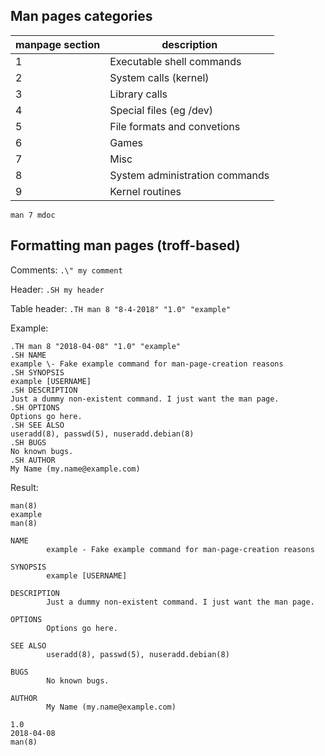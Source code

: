 ## Man pages categories

| manpage section | description |
| --------------- | ----------- |
| 1               | Executable shell commands |
| 2               | System calls (kernel) |
| 3               | Library calls |
| 4               | Special files (eg /dev) |
| 5               | File formats and convetions |
| 6               | Games |
| 7               | Misc |
| 8               | System administration commands |
| 9               | Kernel routines |

`man 7 mdoc`

## Formatting man pages (troff-based)

Comments: `.\" my comment`

Header: `.SH my header`

Table header: `.TH man 8 "8-4-2018" "1.0" "example"`

Example:

    .TH man 8 "2018-04-08" "1.0" "example"
    .SH NAME
    example \- Fake example command for man-page-creation reasons
    .SH SYNOPSIS
    example [USERNAME]
    .SH DESCRIPTION
    Just a dummy non-existent command. I just want the man page.
    .SH OPTIONS
    Options go here.
    .SH SEE ALSO
    useradd(8), passwd(5), nuseradd.debian(8) 
    .SH BUGS
    No known bugs.
    .SH AUTHOR
    My Name (my.name@example.com)

Result:

    man(8)                                                                example                                                               man(8)

    NAME
            example - Fake example command for man-page-creation reasons

    SYNOPSIS
            example [USERNAME]

    DESCRIPTION
            Just a dummy non-existent command. I just want the man page.

    OPTIONS
            Options go here.

    SEE ALSO
            useradd(8), passwd(5), nuseradd.debian(8)

    BUGS
            No known bugs.

    AUTHOR
            My Name (my.name@example.com)

    1.0                                                                 2018-04-08                                                              man(8)

